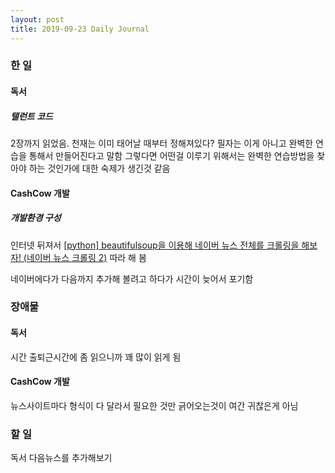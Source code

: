```yaml
---
layout: post
title: 2019-09-23 Daily Journal
---
```


### 한 일

#### 독서

##### 탤런트 코드
2장까지 읽었음.
천재는 이미 태어날 때부터 정해져있다?
필자는 이게 아니고 완벽한 연습을 통해서 만들어진다고 말함
그렇다면 어떤걸 이루기 위해서는 완벽한 연습방법을 찾아야 하는 것인가에 대한 숙제가 생긴것 같음

#### CashCow 개발

##### 개발환경 구성
인터넷 뒤져서 [[python] beautifulsoup을 이용해 네이버 뉴스 전체를 크롤링을 해보자! (네이버 뉴스 크롤링 2)](https://bumcrush.tistory.com/155) 따라 해 봄

네이버에다가 다음까지 추가해 볼려고 하다가 시간이 늦어서 포기함

### 장애물

#### 독서
시간
출퇴근시간에 좀 읽으니까 꽤 많이 읽게 됨

#### CashCow 개발
뉴스사이트마다 형식이 다 달라서 필요한 것만 긁어오는것이 여간 귀찮은게 아님

### 할 일
독서
다음뉴스를 추가해보기

